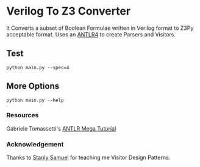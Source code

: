 # Verilog To Z3 Converter
It Converts a subset of Boolean Formulae written in Verilog format to Z3Py acceptable format. Uses an [ANTLR4](/https://github.com/antlr/antlr4) to create Parsers and Visitors.

## Test
```python main.py --spec=4```

## More Options
```python main.py --help```

### Resources
Gabriele Tomassetti's [ANTLR Mega Tutorial](https://tomassetti.me/antlr-mega-tutorial/)

### Acknowledgement
Thanks to [Stanly Samuel](https://github.com/stanlysamuel) for teaching me Visitor Design Patterns.